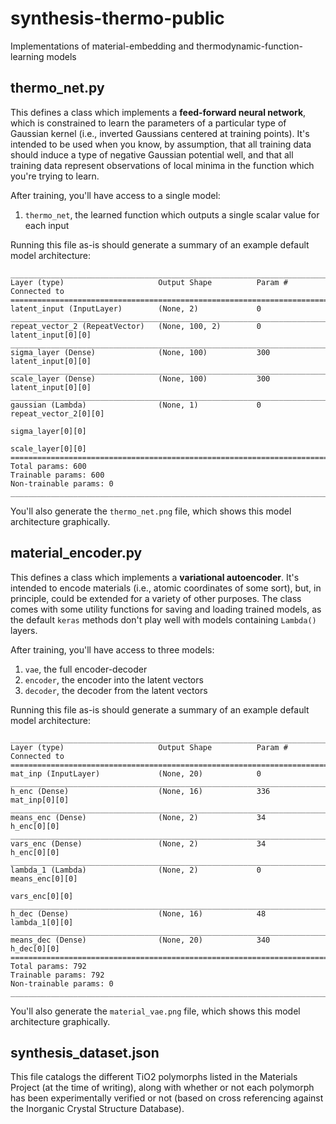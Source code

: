 # synthesis-thermo-public
Implementations of material-embedding and thermodynamic-function-learning models

## thermo_net.py

This defines a class which implements a **feed-forward neural network**, which is constrained to learn the parameters of a particular type of Gaussian kernel (i.e., inverted Gaussians centered at training points).
It's intended to be used when you know, by assumption, that all training data should induce a type of negative Gaussian potential well, and that all training data represent observations of local minima in the function which you're trying to learn.

After training, you'll have access to a single model:

1. `thermo_net`, the learned function which outputs a single scalar value for each input

Running this file as-is should generate a summary of an example default model architecture:

```
____________________________________________________________________________________________________
Layer (type)                     Output Shape          Param #     Connected to
====================================================================================================
latent_input (InputLayer)        (None, 2)             0
____________________________________________________________________________________________________
repeat_vector_2 (RepeatVector)   (None, 100, 2)        0           latent_input[0][0]
____________________________________________________________________________________________________
sigma_layer (Dense)              (None, 100)           300         latent_input[0][0]
____________________________________________________________________________________________________
scale_layer (Dense)              (None, 100)           300         latent_input[0][0]
____________________________________________________________________________________________________
gaussian (Lambda)                (None, 1)             0           repeat_vector_2[0][0]
                                                                   sigma_layer[0][0]
                                                                   scale_layer[0][0]
====================================================================================================
Total params: 600
Trainable params: 600
Non-trainable params: 0
____________________________________________________________________________________________________
```

You'll also generate the `thermo_net.png` file, which shows this model architecture graphically.

## material_encoder.py

This defines a class which implements a **variational autoencoder**. It's intended to encode materials (i.e., atomic coordinates of some sort), but, in principle, could be extended for a variety of other purposes.
The class comes with some utility functions for saving and loading trained models, as the default `keras` methods don't play well with models containing `Lambda()` layers.

After training, you'll have access to three models:

1. `vae`, the full encoder-decoder
1. `encoder`, the encoder into the latent vectors
1. `decoder`, the decoder from the latent vectors

Running this file as-is should generate a summary of an example default model architecture:

```
____________________________________________________________________________________________________
Layer (type)                     Output Shape          Param #     Connected to
====================================================================================================
mat_inp (InputLayer)             (None, 20)            0
____________________________________________________________________________________________________
h_enc (Dense)                    (None, 16)            336         mat_inp[0][0]
____________________________________________________________________________________________________
means_enc (Dense)                (None, 2)             34          h_enc[0][0]
____________________________________________________________________________________________________
vars_enc (Dense)                 (None, 2)             34          h_enc[0][0]
____________________________________________________________________________________________________
lambda_1 (Lambda)                (None, 2)             0           means_enc[0][0]
                                                                   vars_enc[0][0]
____________________________________________________________________________________________________
h_dec (Dense)                    (None, 16)            48          lambda_1[0][0]
____________________________________________________________________________________________________
means_dec (Dense)                (None, 20)            340         h_dec[0][0]
====================================================================================================
Total params: 792
Trainable params: 792
Non-trainable params: 0
____________________________________________________________________________________________________
```

You'll also generate the `material_vae.png` file, which shows this model architecture graphically.

## synthesis_dataset.json

This file catalogs the different TiO2 polymorphs listed in the Materials Project (at the time of writing), along with whether or not each polymorph has been experimentally verified or not (based on cross referencing against the Inorganic Crystal Structure Database).